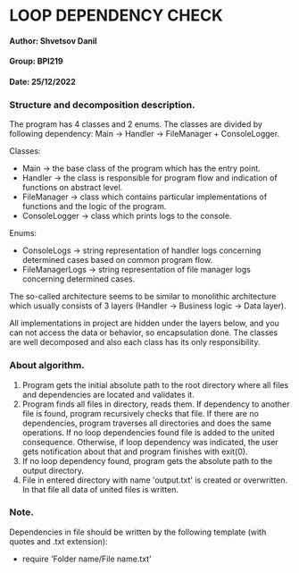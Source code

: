 # LOOP DEPENDENCY CHECK

#### Author: Shvetsov Danil
#### Group: BPI219
#### Date: 25/12/2022

### Structure and decomposition description.
The program has 4 classes and 2 enums. The classes are divided by following dependency: Main -> Handler -> FileManager + ConsoleLogger.

Classes:
* Main -> the base class of the program which has the entry point.
* Handler -> the class is responsible for program flow and indication of functions on abstract level.
* FileManager -> class which contains particular implementations of functions and the logic of the program.
* ConsoleLogger -> class which prints logs to the console.

Enums:
* ConsoleLogs -> string representation of handler logs concerning determined cases based on common program flow.
* FileManagerLogs -> string representation of file manager logs concerning determined cases.

The so-called architecture seems to be similar to monolithic architecture which usually consists of 3 layers (Handler -> Business logic -> Data layer).

All implementations in project are hidden under the layers below, and you can not access the data or behavior, so encapsulation done. The classes are well decomposed and also each class has its only responsibility.

### About algorithm.
1) Program gets the initial absolute path to the root directory where all files and dependencies are located and validates it.
2) Program finds all files in directory, reads them. If dependency to another file is found, program recursively checks that file. If there are no dependencies, program traverses all directories and does the same operations. If no loop dependencies found file is added to the united consequence. Otherwise, if loop dependency was indicated, the user gets notification about that and program finishes with exit(0).
3) If no loop dependency found, program gets the absolute path to the output directory.
4) File in entered directory with name 'output.txt' is created or overwritten. In that file all data of united files is written.

### Note.
Dependencies in file should be written by the following template (with quotes and .txt extension):
* require 'Folder name/File name.txt'
